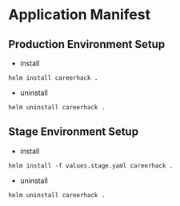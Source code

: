 # Application Manifest

## Production Environment Setup

- install
```shell
helm install careerhack .
```
- uninstall
```shell
helm uninstall careerhack .
```

## Stage Environment Setup

- install
```shell
helm install -f values.stage.yaml careerhack .
```
- uninstall
```shell
helm uninstall careerhack .
```
